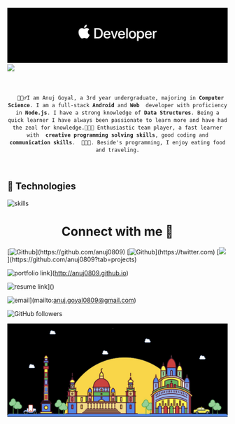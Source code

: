 ![](https://github.com/anuj0809/anuj0809/blob/main/Header/1.png)
<a href="https://git.io/typing-svg">
  <img src ="https://readme-typing-svg.herokuapp.com?font=Poiret+One&color=FF79C6&size=40&width=550&height=60&lines=Budding+Developer%2C+Designer;Weclome+to+my+profile+!!" />
</a>
<br>
<br>
<p align="center">
  <code>
  🙍🏽‍♂️I am Anuj Goyal, a 3rd year undergraduate, majoring in <strong>Computer Science</strong>. I am a full-stack <strong>Android</strong> and <strong>Web</strong>  developer with proficiency in <strong>Node.js</strong>. I have a strong knowledge of <strong>Data Structures</strong>. Being a quick learner I have always been passionate to learn more and have had the zeal for knowledge.👨🏽‍💻 Enthusiastic team player, a fast learner with <strong> creative programming solving skills</strong>, good coding and <strong> communication skills</strong>.  👨🏽‍💼. Beside's programming, I enjoy eating food and traveling.
     
  </code>

  ## 🔧 Technologies

![skills](https://skillicons.dev/icons?i=html,css,sass,js,ts,nodejs,vue,react,mongodb,mysql,docker,kubernetes,md,git,bash,nginx,aws,gcp,vscode,angular,bootstrap,deno,django,express,firebase,flask,flutter,gatsby,go,kotlin,julia,nestjs,nextjs,pytorch,redis,spring,supabase,tensorflow,unreal,unity&theme=light)

 <h1 align="center">Connect with me 🔗</h1>
[<img alt="Github" src="https://img.shields.io/badge/GitHub-%2312100E.svg?&style=for-the-badge&logo=Github&logoColor=white" />](https://github.com/anuj0809) [<img alt="Github" src="https://img.shields.io/badge/twitter-%231DA1F2.svg?&style=for-the-badge&logo=twitter&logoColor=white" />](https://twitter.com) [<img src="https://img.shields.io/badge/Projects-FF0000.svg?style=for-the-badge&logo=YouTube&logoColor=white" />](https://github.com/anuj0809?tab=projects)


<img alt="portfolio link" src="https://img.shields.io/badge/Portfolio-http://anuj0809.github.io/-success" />](http://anuj0809.github.io)


<img alt="resume link" src="https://img.shields.io/badge/My%20CV-Download%20my%20Resume-lightgrey" />]()

<img alt="email" src="https://img.shields.io/badge/Email%20me-anuj.goyal0809@gmail.com-blue" />](mailto:anuj.goyal0809@gmail.com)

<img alt="GitHub followers" src="https://img.shields.io/github/followers/anuj0809?label=Follow%20Me&style=social" />



![](https://github.com/anuj0809/anuj0809/blob/main/Header/footer.png)
